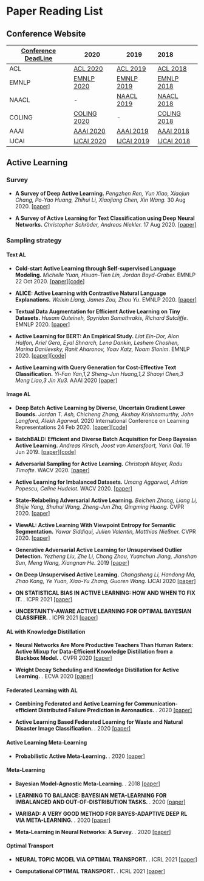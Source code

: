 # Paper Reading List


## Conference Website

| [Conference DeadLine](https://jackietseng.github.io/conference_call_for_paper/conferences.html) | 2020                                                         | 2019                                                         | 2018                                                         |
| ------------------------------------------------------------ | ------------------------------------------------------------ | ------------------------------------------------------------ | :----------------------------------------------------------- |
| ACL                                                          | [ACL 2020](https://acl2020.org/program/accepted/)            | [ACL 2019](http://www.acl2019.org/EN/program.xhtml)          | [ACL 2018](https://acl2018.org/programme/papers/)            |
| EMNLP                                                        | [EMNLP 2020](https://www.aclweb.org/anthology/volumes/2020.emnlp-main/) | [EMNLP 2019](https://www.emnlp-ijcnlp2019.org/program/accepted/) | [EMNLP 2018](https://www.aclweb.org/anthology/events/emnlp-2018/#d18-1) |
| NAACL                                                        | -                                                            | [NAACL 2019](https://naacl2019.org/program/accepted/)        | [NAACL 2018](https://naacl2018.wordpress.com/2018/03/02/list-of-accepted-papers/) |
| COLING                                                       | [COLING 2020](https://coling2020.org/pages/accepted_papers_main_conference) | -                                                            | [COLING 2018](https://coling2018.org/index.html%3Fp=1556.html) |
| AAAI                                                         | [AAAI 2020](https://aaai.org/Conferences/AAAI-20/wp-content/uploads/2020/01/AAAI-20-Accepted-Paper-List.pdf) | [AAAI 2019](https://aaai.org/Conferences/AAAI-19/wp-content/uploads/2018/11/AAAI-19_Accepted_Papers.pdf) | [AAAI 2018](https://aaai.org/Conferences/AAAI-18/wp-content/uploads/2017/12/AAAI-18-Accepted-Paper-List.Web_.pdf) |
| IJCAI                                                        | [IJCAI 2020](http://static.ijcai.org/2020-accepted_papers.html) | [IJCAI 2019](https://www.ijcai19.org/accepted-papers.html)   | [IJCAI 2018](http://www.ijcai-18.org/accepted-papers/index.html) |

## Active Learning 
### Survey

- **A Survey of Deep Active Learning.** *Pengzhen Ren, Yun Xiao, Xiaojun Chang, Po-Yao Huang, Zhihui Li, Xiaojiang Chen, Xin Wang.* 30 Aug 2020. [[paper]](https://arxiv.org/pdf/2009.00236.pdf)

- **A Survey of Active Learning for Text Classification using Deep Neural Networks.** *Christopher Schröder, Andreas Niekler.* 17 Aug 2020. [[paper]](https://arxiv.org/pdf/2008.07267.pdf)



### Sampling strategy

#### Text AL

- **Cold-start Active Learning through Self-supervised Language Modeling.** *Michelle Yuan, Hsuan-Tien Lin, Jordan Boyd-Graber.* EMNLP 22 Oct 2020. [[paper]](https://arxiv.org/pdf/2010.09535.pdf)[[code]](https://github.com/forest-snow/alps)

- **ALICE: Active Learning with Contrastive Natural Language Explanations.** *Weixin Liang, James Zou, Zhou Yu*. EMNLP 2020. [[paper]](https://www.aclweb.org/anthology/2020.emnlp-main.355.pdf)

- **Textual Data Augmentation for Efficient Active Learning on Tiny Datasets.** *Husam Quteineh, Spyridon Samothrakis, Richard Sutcliffe*. EMNLP 2020. [[paper]](https://www.aclweb.org/anthology/2020.emnlp-main.600.pdf)

- **Active Learning for BERT: An Empirical Study.** *Liat Ein-Dor, Alon Halfon, Ariel Gera, Eyal Shnarch, Lena Dankin, Leshem Choshen, Marina Danilevsky, Ranit Aharonov, Yoav Katz, Noam Slonim*. EMNLP 2020. [[paper]](https://www.aclweb.org/anthology/2020.emnlp-main.638.pdf)[[code]](https://github.com/IBM/low-resource-text-classification-framework)

- **Active Learning with Query Generation for Cost-Effective Text Classification.** *Yi-Fan Yan,1,2 Sheng-Jun Huang,1,2 Shaoyi Chen,3 Meng Liao,3 Jin Xu3.* AAAI 2020 [[paper]](https://ojs.aaai.org/index.php/AAAI/article/view/6133/5989)

#### Image AL

- **Deep Batch Active Learning by Diverse, Uncertain Gradient Lower Bounds.** *Jordan T. Ash, Chicheng Zhang, Akshay Krishnamurthy, John Langford, Alekh Agarwal*. 2020 International Conference on Learning Representations 24 Feb 2020. [[paper]](https://arxiv.org/pdf/1906.03671.pdf)[[code]](https://github.com/JordanAsh/badge)

- **BatchBALD: Efficient and Diverse Batch Acquisition for Deep Bayesian Active Learning.** *Andreas Kirsch, Joost van Amersfoort, Yarin Gal*. 19 Jun 2019. [[paper]](https://arxiv.org/pdf/1906.08158.pdf)[[code]](https://github.com/BlackHC/BatchBALD)

- **Adversarial Sampling for Active Learning.** *Christoph Mayer, Radu Timofte*. WACV 2020. [[paper]](https://openaccess.thecvf.com/content_WACV_2020/papers/Mayer_Adversarial_Sampling_for_Active_Learning_WACV_2020_paper.pdf)

- **Active Learning for Imbalanced Datasets.** *Umang Aggarwal, Adrian Popescu, Celine Hudelot.* WACV 2020. [[paper]](https://openaccess.thecvf.com/content_WACV_2020/papers/Aggarwal_Active_Learning_for_Imbalanced_Datasets_WACV_2020_paper.pdf)

- **State-Relabeling Adversarial Active Learning.** *Beichen Zhang, Liang Li, Shijie Yang, Shuhui Wang, Zheng-Jun Zha, Qingming Huang.* CVPR 2020. [[paper]](https://arxiv.org/pdf/2004.04943.pdf)

- **ViewAL: Active Learning With Viewpoint Entropy for Semantic Segmentation.** *Yawar Siddiqui, Julien Valentin, Matthias Nießner.* CVPR 2020. [[paper]](https://arxiv.org/pdf/1911.11789.pdf)

- **Generative Adversarial Active Learning for Unsupervised Outlier Detection.** *Yezheng Liu, Zhe Li, Chong Zhou, Yuanchun Jiang, Jianshan Sun, Meng Wang, Xiangnan He.* 2019 [[paper]](https://arxiv.org/pdf/1809.10816.pdf)

- **On Deep Unsupervised Active Learning.** *Changsheng Li, Handong Ma, Zhao Kang, Ye Yuan, Xiao-Yu Zhang, Guoren Wang.* IJCAI 2020 [[paper]](https://arxiv.org/pdf/2007.13959.pdf)

- **ON STATISTICAL BIAS IN ACTIVE LEARNING: HOW AND WHEN TO FIX IT.** *.* ICPR 2021 [[paper]](https://openreview.net/pdf?id=JiYq3eqTKY)

- **UNCERTAINTY-AWARE ACTIVE LEARNING FOR OPTIMAL BAYESIAN CLASSIFIER.** *.* ICPR 2021 [[paper]](https://openreview.net/pdf?id=Mu2ZxFctAI)



#### AL with Knowledge Distillation

- **Neural Networks Are More Productive Teachers Than Human Raters: Active Mixup for Data-Efficient Knowledge Distillation from a Blackbox Model.** *.* CVPR 2020 [[paper]](https://openaccess.thecvf.com/content_CVPR_2020/papers/Wang_Neural_Networks_Are_More_Productive_Teachers_Than_Human_Raters_Active_CVPR_2020_paper.pdf)

- **Weight Decay Scheduling and Knowledge Distillation for Active Learning.** *.* ECVA 2020 [[paper]](http://www.ecva.net/papers/eccv_2020/papers_ECCV/papers/123710426.pdf)



#### Federated Learning with AL 

- **Combining Federated and Active Learning for Communication-efficient Distributed Failure Prediction in Aeronautics.** *.* 2020 [[paper]](https://arxiv.org/pdf/2001.07504.pdf)

- **Active Learning Based Federated Learning for Waste and Natural Disaster Image Classification.** *.* 2020 [[paper]](https://ieeexplore.ieee.org/stamp/stamp.jsp?arnumber=9261337)

#### Active Learning Meta-Learning

- **Probabilistic Active Meta-Learning.** *.* 2020 [[paper]](https://arxiv.org/pdf/2007.08949.pdf)

#### Meta-Learning

- **Bayesian Model-Agnostic Meta-Learning.** *.* 2018 [[paper]](https://dl.acm.org/doi/pdf/10.5555/3327757.3327835)

- **LEARNING TO BALANCE: BAYESIAN META-LEARNING FOR IMBALANCED AND OUT-OF-DISTRIBUTION TASKS.** *.* 2020 [[paper]](https://arxiv.org/pdf/1905.12917.pdf)

- **VARIBAD: A VERY GOOD METHOD FOR BAYES-ADAPTIVE DEEP RL VIA META-LEARNING.** *.* 2020 [[paper]](https://arxiv.org/pdf/1910.08348.pdf)

- **Meta-Learning in Neural Networks: A Survey.** *.* 2020 [[paper]](https://arxiv.org/pdf/2004.05439.pdf)

#### Optimal Transport

- **NEURAL TOPIC MODEL VIA OPTIMAL TRANSPORT.** *.* ICRL 2021 [[paper]](https://openreview.net/pdf?id=Oos98K9Lv-k)

- **Computational OPTIMAL TRANSPORT.** *.* ICRL 2021 [[paper]](https://arxiv.org/pdf/1803.00567.pdf)









